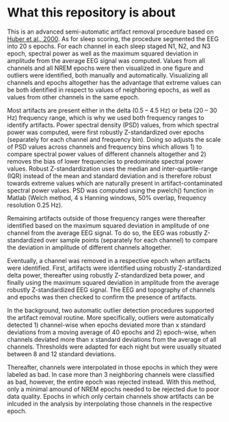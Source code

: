 # What this repository is about

This is an advanced semi-automatic artifact removal procedure based on [Huber et al., 2000](https://journals.lww.com/neuroreport/Fulltext/2000/10200/Exposure_to_pulsed_high_frequency_electromagnetic.12.aspx?casa_token=rmSXsQLiWZcAAAAA:9g0JXdXUpAJycVWzDSCLXKynmKeGpbXGJvZkrRGzSw5tifqkBLWYyfESIq4814-SpcqtBomfWBGnYf1-wyrbWbak). As for sleep scoring, the procedure segmented the EEG into 20 s epochs. For each channel in each sleep staged N1, N2, and N3 epoch, spectral power as well as the maximum squared deviation in amplitude from the average EEG signal was computed. Values from all channels and all NREM epochs were then visualized in one figure and outliers were identified, both manually and automatically. Visualizing all channels and epochs altogether has the advantage that extreme values can be both identified in respect to values of neighboring epochs, as well as values from other channels in the same epoch.

Most artifacts are present either in the delta (0.5 – 4.5 Hz) or beta (20 – 30 Hz) frequency range, which is why we used both frequency ranges to identify artifacts. Power spectral density (PSD) values, from which spectral power was computed, were first robustly Z-standardized over epochs (separately for each channel and frequency bin). Doing so adjusts the scale of PSD values across channels and frequency bins which allows 1) to compare spectral power values of different channels altogether and 2) removes the bias of lower frequencies to predominate spectral power values. Robust Z-standardization uses the median and inter-quartile-range (IQR) instead of the mean and standard deviation and is therefore robust towards extreme values which are naturally present in artifact-contaminated spectral power values. PSD was computed using the pwelch() function in Matlab (Welch method, 4 s Hanning windows, 50% overlap, frequency resolution 0.25 Hz). 

Remaining artifacts outside of those frequency ranges were thereafter identified based on the maximum squared deviation in amplitude of one channel from the average EEG signal. To do so, the EEG was robustly Z-standardized over sample points (separately for each channel) to compare the deviation in amplitude of different channels altogether.

Eventually, a channel was removed in a respective epoch when artifacts were identified. First, artifacts were identified using robustly Z-standardized delta power, thereafter using robustly Z-standardized beta power, and finally using the maximum squared deviation in amplitude from the average robustly Z-standardized EEG signal. The EEG and topography of channels and epochs was then checked to confirm the presence of artifacts. 

In the background, two automatic outlier detection procedures supported the artifact removal routine. More specifically, outliers were automatically detected 1) channel-wise when epochs deviated more than x standard deviations from a moving average of 40 epochs and 2) epoch-wise, when channels deviated more than x standard deviations from the average of all channels. Thresholds were adapted for each night but were usually situated between 8 and 12 standard deviations.

Thereafter, channels were interpolated in those epochs in which they were labeled as bad. In case more than 3 neighboring channels were classified as bad, however, the entire epoch was rejected instead. With this method, only a minimal amound of NREM epochs needed to be rejected due to poor data quality. Epochs in which only certain channels show artifacts can be inlcuded in the analysis by interpolating those channels in the respective epoch.
